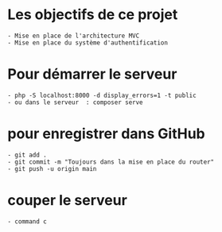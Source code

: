 # Les objectifs de ce projet

    - Mise en place de l'architecture MVC
    - Mise en place du système d'authentification

# Pour démarrer le serveur 

    - php -S localhost:8000 -d display_errors=1 -t public
    - ou dans le serveur  : composer serve 

# pour enregistrer dans GitHub

    - git add .
    - git commit -m "Toujours dans la mise en place du router"
    - git push -u origin main


# couper le serveur 

    - command c
    